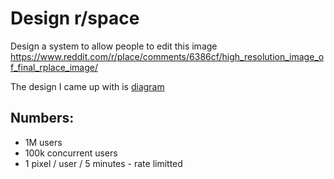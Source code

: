 # Design r/space

Design a system to allow people to edit this image https://www.reddit.com/r/place/comments/6386cf/high_resolution_image_of_final_rplace_image/

The design I came up with is [diagram](https://external-preview.redd.it/gOray5ZqzWgDrs78uA_H6P6AJBWO7XSli5DnYbPbfNE.png?width=960&crop=smart&auto=webp&s=bbfda73d48953cccb18741039b0b767129a78333)

## Numbers:
* 1M users
* 100k concurrent users
* 1 pixel / user / 5 minutes - rate limitted
